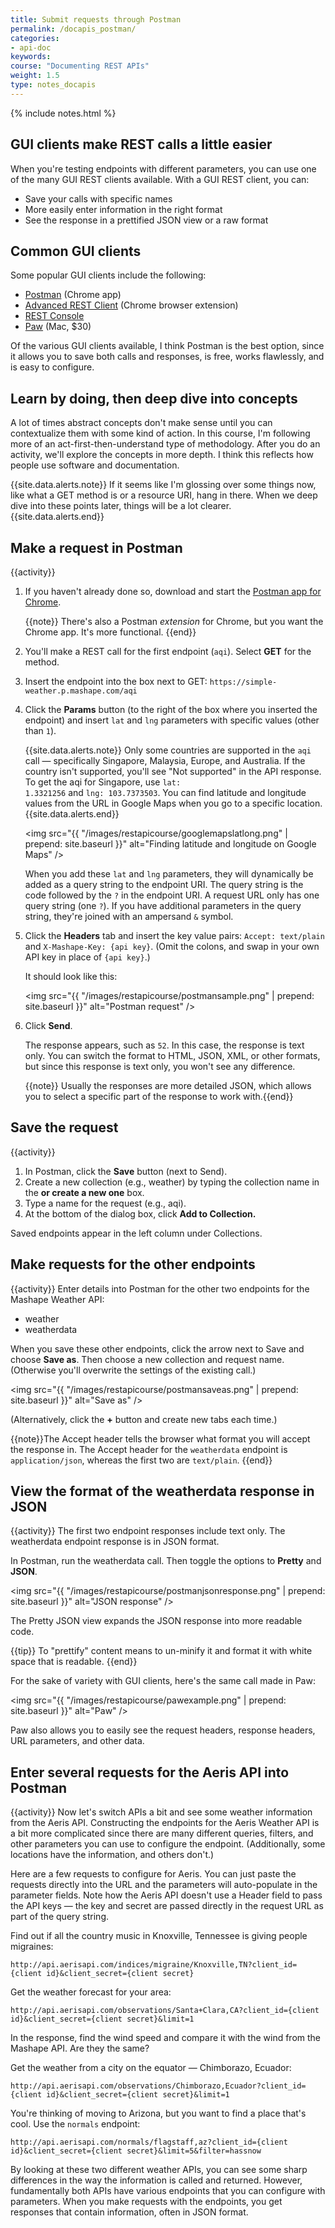 ```yaml
---
title: Submit requests through Postman
permalink: /docapis_postman/
categories:
- api-doc
keywords: 
course: "Documenting REST APIs"
weight: 1.5
type: notes_docapis
---
```

{% include notes.html %}

## GUI clients make REST calls a little easier

When you're testing endpoints with different parameters, you can use one of the many GUI REST clients available. With a GUI REST client, you can:

* Save your calls with specific names
* More easily enter information in the right format
* See the response in a prettified JSON view or a raw format

## Common GUI clients

Some popular GUI clients include the following:

* [Postman](https://chrome.google.com/webstore/detail/postman/fhbjgbiflinjbdggehcddcbncdddomop?hl=en) (Chrome app)
* [Advanced REST Client](https://chrome.google.com/webstore/detail/advanced-rest-client/hgmloofddffdnphfgcellkdfbfbjeloo) (Chrome browser extension)
* [REST Console](https://chrome.google.com/webstore/detail/rest-console/cokgbflfommojglbmbpenpphppikmonn)
* [Paw](https://luckymarmot.com/paw) (Mac, $30)

Of the various GUI clients available, I think Postman is the best option, since it allows you to save both calls and responses, is free, works flawlessly, and is easy to configure.

## Learn by doing, then deep dive into concepts

A lot of times abstract concepts don't make sense until you can contextualize them with some kind of action. In this course, I'm following more of an act-first-then-understand type of methodology. After you do an activity, we'll explore the concepts in more depth. I think this reflects how people use software and documentation.

{{site.data.alerts.note}} If it seems like I'm glossing over some things now, like what a GET method is or a resource URI, hang in there. When we deep dive into these points later, things will be a lot clearer. {{site.data.alerts.end}}

## Make a request in Postman
{{activity}}
1. If you haven't already done so, download and start the [Postman app for Chrome](https://chrome.google.com/webstore/detail/postman/fhbjgbiflinjbdggehcddcbncdddomop?hl=en).

    {{note}} There's also a Postman <i>extension</i> for Chrome, but you want the Chrome app. It's more functional. {{end}}

2. You'll make a REST call for the first endpoint (`aqi`). Select **GET** for the method.
3. Insert the endpoint into the box next to GET: `https://simple-weather.p.mashape.com/aqi`
4. Click the **Params** button (to the right of the box where you inserted the endpoint) and insert `lat` and `lng` parameters with specific values (other than `1`).

    {{site.data.alerts.note}} Only some countries are supported in the <code>aqi</code> call &mdash; specifically Singapore, Malaysia, Europe, and Australia. If the country isn't supported, you'll see "Not supported" in the API response. To get the aqi for Singapore, use <code>lat: 1.3321256</code> and <code>lng: 103.7373503</code>. You can find latitude and longitude values from the URL in Google Maps when you go to a specific location.{{site.data.alerts.end}}

    <img src="{{ "/images/restapicourse/googlemapslatlong.png" | prepend: site.baseurl }}" alt="Finding latitude and longitude on Google Maps" />
	
	When you add these `lat` and `lng` parameters, they will dynamically be added as a query string to the endpoint URI. The query string is the code followed by the `?` in the endpoint URI. A request URL only has one query string (one `?`). If you have additional parameters in the query string, they're joined with an ampersand `&` symbol.
	
5. Click the **Headers** tab and insert the key value pairs: `Accept: text/plain` and `X-Mashape-Key: {api key}`. (Omit the colons, and swap in your own API key in place of `{api key}`.)
	
    It should look like this:

	<img src="{{ "/images/restapicourse/postmansample.png" | prepend: site.baseurl }}" alt="Postman request" />

7. Click **Send**.

	The response appears, such as `52`. In this case, the response is text only. You can switch the format to HTML, JSON, XML, or other formats, but since this response is text only, you won't see any difference.
	
	{{note}} Usually the responses are more detailed JSON, which allows you to select a specific part of the response to work with.{{end}}
	
## Save the request
{{activity}}
1. In Postman, click the **Save** button (next to Send). 
2. Create a new collection (e.g., weather) by typing the collection name in the **or create a new one** box.
3. Type a name for the request (e.g., aqi).
4. At the bottom of the dialog box, click **Add to Collection.**

Saved endpoints appear in the left column under Collections.

## Make requests for the other endpoints
{{activity}}
Enter details into Postman for the other two endpoints for the Mashape Weather API:

* weather
* weatherdata

When you save these other endpoints, click the arrow next to Save and choose **Save as**. Then choose a new collection and request name. (Otherwise you'll overwrite the settings of the existing call.)

<img src="{{ "/images/restapicourse/postmansaveas.png" | prepend: site.baseurl }}" alt="Save as" />

(Alternatively, click the **+** button and create new tabs each time.)

{{note}}The Accept header tells the browser what format you will accept the response in. The Accept header for the <code>weatherdata</code> endpoint is <code>application/json</code>, whereas the first two are <code>text/plain</code>. {{end}}

## View the format of the weatherdata response in JSON
{{activity}}
The first two endpoint responses include text only. The weatherdata endpoint response is in JSON format. 

In Postman, run the weatherdata call. Then toggle the options to **Pretty** and **JSON**.

<img src="{{ "/images/restapicourse/postmanjsonresponse.png" | prepend: site.baseurl }}" alt="JSON response" />

The Pretty JSON view expands the JSON response into more readable code. 

{{tip}} To "prettify" content means to un-minify it and format it with white space that is readable. {{end}}

For the sake of variety with GUI clients, here's the same call made in Paw:

<img src="{{ "/images/restapicourse/pawexample.png" | prepend: site.baseurl }}" alt="Paw" />

Paw also allows you to easily see the request headers, response headers, URL parameters, and other data.

## Enter several requests for the Aeris API into Postman
{{activity}}
Now let's switch APIs a bit and see some weather information from the Aeris API. Constructing the endpoints for the Aeris Weather API is a bit more complicated since there are many different queries, filters, and other parameters you can use to configure the endpoint. (Additionally, some locations have the information, and others don't.)

Here are a few requests to configure for Aeris. You can just paste the requests directly into the URL and the parameters will auto-populate in the parameter fields. Note how the Aeris API doesn't use a Header field to pass the API keys &mdash; the key and secret are passed directly in the request URL as part of the query string.

Find out if all the country music in Knoxville, Tennessee is giving people migraines:

```
http://api.aerisapi.com/indices/migraine/Knoxville,TN?client_id={client id}&client_secret={client secret}
```

Get the weather forecast for your area:

```
http://api.aerisapi.com/observations/Santa+Clara,CA?client_id={client id}&client_secret={client secret}&limit=1
```

In the response, find the wind speed and compare it with the wind from the Mashape API. Are they the same?

Get the weather from a city on the equator &mdash; Chimborazo, Ecuador:

```
http://api.aerisapi.com/observations/Chimborazo,Ecuador?client_id={client id}&client_secret={client secret}&limit=1
```

You're thinking of moving to Arizona, but you want to find a place that's cool. Use the `normals` endpoint:

```
http://api.aerisapi.com/normals/flagstaff,az?client_id={client id}&client_secret={client secret}&limit=5&filter=hassnow
```

By looking at these two different weather APIs, you can see some sharp differences in the way the information is called and returned. However, fundamentally both APIs have various endpoints that you can configure with parameters. When you make requests with the endpoints, you get responses that contain information, often in JSON format.